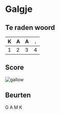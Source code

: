 # Galgje

## Te raden woord

|K|A|A|.|
|-|-|-|-|
|1|2|3|4|

## Score
![gallow](./images/3.png)

## Beurten
G A M K